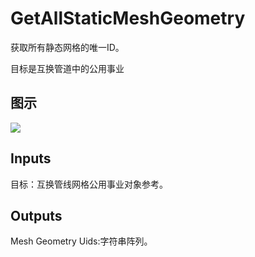 # GetAllStaticMeshGeometry

获取所有静态网格的唯一ID。

目标是互换管道中的公用事业

## 图示

![]($-20221218-19364075.png)

## Inputs

目标：互换管线网格公用事业对象参考。  

## Outputs

Mesh Geometry Uids:字符串阵列。
